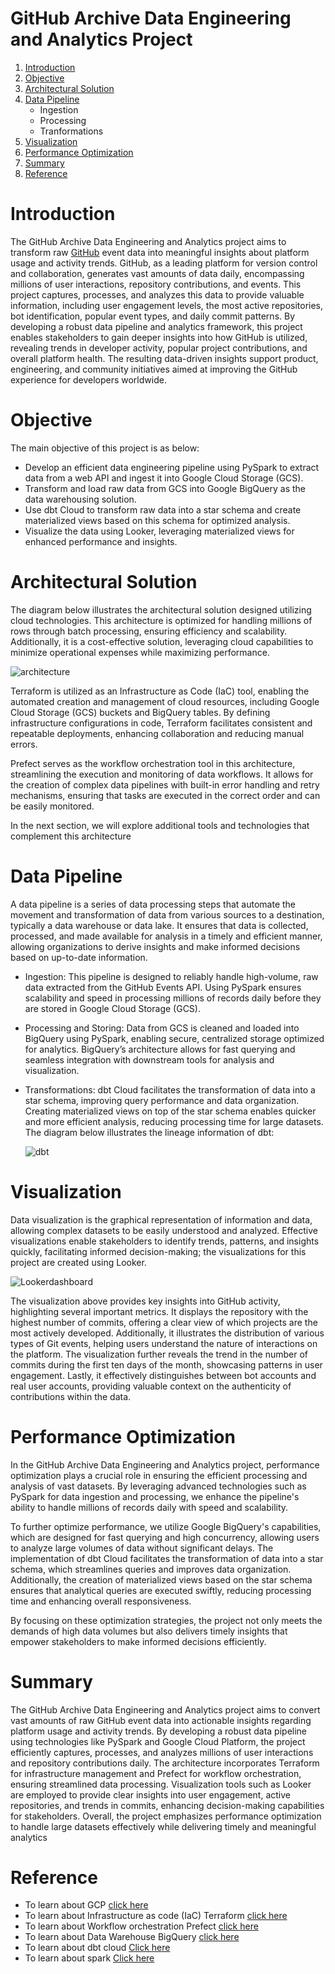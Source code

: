 # GitHub Archive Data Engineering and Analytics Project

1. [Introduction](#introduction)
2. [Objective](#objective)
3. [Architectural Solution](#architectural-solution)
4. [Data Pipeline](#Data-Pipeline)
   - Ingestion
   - Processing
   - Tranformations
5. [Visualization](#Visualization) 
6. [Performance Optimization](#Performance-optimization)
7. [Summary](#Summary)
8. [Reference](#reference)

# Introduction
The GitHub Archive Data Engineering and Analytics project aims to transform raw [GitHub](https://www.gharchive.org/) event data into meaningful insights about platform usage and activity trends. GitHub, as a leading platform for version control and collaboration, generates vast amounts of data daily, encompassing millions of user interactions, repository contributions, and events. This project captures, processes, and analyzes this data to provide valuable information, including user engagement levels, the most active repositories, bot identification, popular event types, and daily commit patterns. By developing a robust data pipeline and analytics framework, this project enables stakeholders to gain deeper insights into how GitHub is utilized, revealing trends in developer activity, popular project contributions, and overall platform health. The resulting data-driven insights support product, engineering, and community initiatives aimed at improving the GitHub experience for developers worldwide.

# Objective
The main objective of this project is as below:
- Develop an efficient data engineering pipeline using PySpark to extract data from a web API and ingest it into Google Cloud Storage (GCS).
- Transform and load raw data from GCS into Google BigQuery as the data warehousing solution.
- Use dbt Cloud to transform raw data into a star schema and create materialized views based on this schema for optimized analysis.
- Visualize the data using Looker, leveraging materialized views for enhanced performance and insights.

# Architectural Solution

The diagram below illustrates the architectural solution designed utilizing cloud technologies. This architecture is optimized for handling millions of rows through batch processing, ensuring efficiency and scalability. Additionally, it is a cost-effective solution, leveraging cloud capabilities to minimize operational expenses while maximizing performance.

![architecture](https://github.com/user-attachments/assets/c777d5a9-e645-4ced-90b6-a8ac1e7de70b)

Terraform is utilized as an Infrastructure as Code (IaC) tool, enabling the automated creation and management of cloud resources, including Google Cloud Storage (GCS) buckets and BigQuery tables. By defining infrastructure configurations in code, Terraform facilitates consistent and repeatable deployments, enhancing collaboration and reducing manual errors.

Prefect serves as the workflow orchestration tool in this architecture, streamlining the execution and monitoring of data workflows. It allows for the creation of complex data pipelines with built-in error handling and retry mechanisms, ensuring that tasks are executed in the correct order and can be easily monitored.

In the next section, we will explore additional tools and technologies that complement this architecture

# Data Pipeline

A data pipeline is a series of data processing steps that automate the movement and transformation of data from various sources to a destination, typically a data warehouse or data lake. It ensures that data is collected, processed, and made available for analysis in a timely and efficient manner, allowing organizations to derive insights and make informed decisions based on up-to-date information.

- Ingestion: This pipeline is designed to reliably handle high-volume, raw data extracted from the GitHub Events API. Using PySpark ensures scalability and speed in processing millions of records daily before they are stored in Google Cloud Storage (GCS).

- Processing and Storing: Data from GCS is cleaned and loaded into BigQuery using PySpark, enabling secure, centralized storage optimized for analytics. BigQuery’s architecture allows for fast querying and seamless integration with downstream tools for analysis and visualization.

- Transformations: dbt Cloud facilitates the transformation of data into a star schema, improving query performance and data organization. Creating materialized views on top of the star schema enables quicker and more efficient analysis, reducing processing time for large datasets. The diagram below illustrates the lineage information of dbt:

     ![dbt](https://github.com/user-attachments/assets/901f5b8f-34e9-4166-8e37-b8610088a74c)


# Visualization

Data visualization is the graphical representation of information and data, allowing complex datasets to be easily understood and analyzed. Effective visualizations enable stakeholders to identify trends, patterns, and insights quickly, facilitating informed decision-making; the visualizations for this project are created using Looker.

![Lookerdashboard](https://github.com/user-attachments/assets/8ce8ba17-5f8b-427d-920c-a70bf34b870a)

The visualization above provides key insights into GitHub activity, highlighting several important metrics. It displays the repository with the highest number of commits, offering a clear view of which projects are the most actively developed. Additionally, it illustrates the distribution of various types of Git events, helping users understand the nature of interactions on the platform. The visualization further reveals the trend in the number of commits during the first ten days of the month, showcasing patterns in user engagement. Lastly, it effectively distinguishes between bot accounts and real user accounts, providing valuable context on the authenticity of contributions within the data.

# Performance Optimization

In the GitHub Archive Data Engineering and Analytics project, performance optimization plays a crucial role in ensuring the efficient processing and analysis of vast datasets. By leveraging advanced technologies such as PySpark for data ingestion and processing, we enhance the pipeline's ability to handle millions of records daily with speed and scalability.

To further optimize performance, we utilize Google BigQuery's capabilities, which are designed for fast querying and high concurrency, allowing users to analyze large volumes of data without significant delays. The implementation of dbt Cloud facilitates the transformation of data into a star schema, which streamlines queries and improves data organization. Additionally, the creation of materialized views based on the star schema ensures that analytical queries are executed swiftly, reducing processing time and enhancing overall responsiveness.

By focusing on these optimization strategies, the project not only meets the demands of high data volumes but also delivers timely insights that empower stakeholders to make informed decisions efficiently.

# Summary

The GitHub Archive Data Engineering and Analytics project aims to convert vast amounts of raw GitHub event data into actionable insights regarding platform usage and activity trends. By developing a robust data pipeline using technologies like PySpark and Google Cloud Platform, the project efficiently captures, processes, and analyzes millions of user interactions and repository contributions daily. The architecture incorporates Terraform for infrastructure management and Prefect for workflow orchestration, ensuring streamlined data processing. Visualization tools such as Looker are employed to provide clear insights into user engagement, active repositories, and trends in commits, enhancing decision-making capabilities for stakeholders. Overall, the project emphasizes performance optimization to handle large datasets effectively while delivering timely and meaningful analytics

# Reference

- To learn about GCP [click here](https://www.youtube.com/watch?v=ae-CV2KfoN0&list=PL3MmuxUbc_hJed7dXYoJw8DoCuVHhGEQb&index=14&ab_channel=DataTalksClub%E2%AC%9B)
- To learn about Infrastructure as code (IaC) Terraform [click here](https://www.youtube.com/watch?v=s2bOYDCKl_M&list=PL3MmuxUbc_hJed7dXYoJw8DoCuVHhGEQb&index=11&ab_channel=DataSlinger)
- To learn about Workflow orchestration Prefect [click here](https://www.youtube.com/watch?v=cdtN6dhp708&list=PL3MmuxUbc_hJed7dXYoJw8DoCuVHhGEQb&ab_channel=DataTalksClub%E2%AC%9B)
- To learn about Data Warehouse BigQuery [click here](https://www.youtube.com/watch?v=jrHljAoD6nM&list=PL3MmuxUbc_hJed7dXYoJw8DoCuVHhGEQb&index=34&ab_channel=DataTalksClub%E2%AC%9B)
- To learn about dbt cloud [Click here](https://www.youtube.com/watch?v=V2m5C0n8Gro&list=PL3MmuxUbc_hJed7dXYoJw8DoCuVHhGEQb&index=46&ab_channel=Victoria)
- To learn about spark [Click here](https://www.youtube.com/watch?v=FhaqbEOuQ8U&list=PL3MmuxUbc_hJed7dXYoJw8DoCuVHhGEQb&index=52&ab_channel=DataTalksClub%E2%AC%9B)
     




